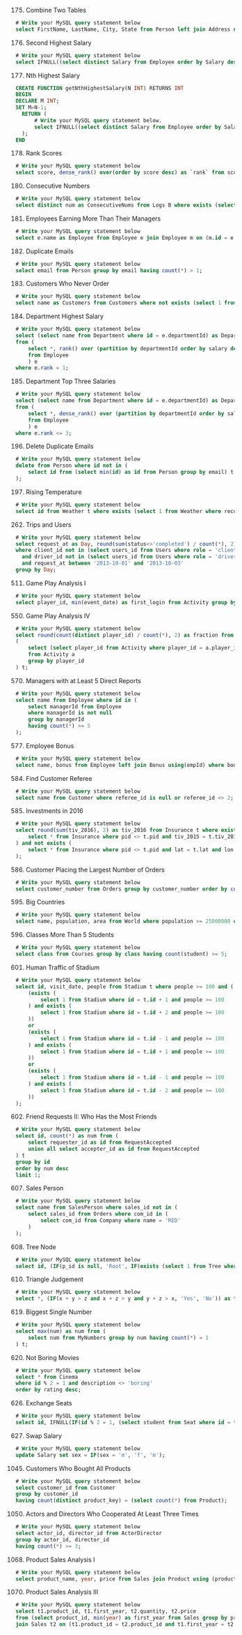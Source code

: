 175. Combine Two Tables
```sql
# Write your MySQL query statement below
select FirstName, LastName, City, State from Person left join Address using (PersonId)
```
176. Second Highest Salary
```sql
# Write your MySQL query statement below
select IFNULL((select distinct Salary from Employee order by Salary desc limit 1,1), null) as SecondHighestSalary;
```
177. Nth Highest Salary
```sql
CREATE FUNCTION getNthHighestSalary(N INT) RETURNS INT
BEGIN
DECLARE M INT;
SET M=N-1;
  RETURN (
      # Write your MySQL query statement below.
      select IFNULL((select distinct Salary from Employee order by Salary desc limit M, 1), null)
  );
END
```
178. Rank Scores
```sql
# Write your MySQL query statement below
select score, dense_rank() over(order by score desc) as `rank` from scores;
```
180. Consecutive Numbers
```sql
# Write your MySQL query statement below
select distinct num as ConsecutiveNums from Logs B where exists (select * from Logs A where A.id = B.id - 1 and A.num = B.num) and exists (select * from Logs C where C.id = B.id + 1 and C.num = B.num);
```
181. Employees Earning More Than Their Managers
```sql
# Write your MySQL query statement below
select e.name as Employee from Employee e join Employee m on (m.id = e.managerId) where e.managerId is not null and e.salary > m.salary;
```
182. Duplicate Emails
```sql
# Write your MySQL query statement below
select email from Person group by email having count(*) > 1;
```
183. Customers Who Never Order
```sql
# Write your MySQL query statement below
select name as Customers from Customers where not exists (select 1 from Orders where customerId = Customers.id);
```
184. Department Highest Salary
```sql
# Write your MySQL query statement below
select (select name from Department where id = e.departmentId) as Department, e.name as Employee, salary as Salary
from (
    select *, rank() over (partition by departmentId order by salary desc) as `rank` 
    from Employee
    ) e
where e.rank = 1;
```
185. Department Top Three Salaries
```sql
# Write your MySQL query statement below
select (select name from Department where id = e.departmentId) as Department, e.name as Employee, salary as Salary
from (
    select *, dense_rank() over (partition by departmentId order by salary desc) as `rank` 
    from Employee
    ) e
where e.rank <= 3;
```
196. Delete Duplicate Emails
```sql
# Write your MySQL query statement below
delete from Person where id not in (
    select id from (select min(id) as id from Person group by email) t
);
```
197. Rising Temperature
```sql
# Write your MySQL query statement below
select id from Weather t where exists (select 1 from Weather where recordDate = subdate(t.recordDate, 1) and temperature < t.temperature);
```
262. Trips and Users
```sql
# Write your MySQL query statement below
select request_at as Day, round(sum(status<>'completed') / count(*), 2) as `Cancellation Rate` from Trips 
where client_id not in (select users_id from Users where role = 'client' and banned = 'Yes') 
  and driver_id not in (select users_id from Users where role = 'driver' and banned = 'Yes')
  and request_at between '2013-10-01' and '2013-10-03'
group by Day;
```
511. Game Play Analysis I
```sql
# Write your MySQL query statement below
select player_id, min(event_date) as first_login from Activity group by player_id;
```
550. Game Play Analysis IV
```sql
# Write your MySQL query statement below
select round(count(distinct player_id) / count(*), 2) as fraction from
(
    select (select player_id from Activity where player_id = a.player_id and event_date = adddate(min(a.event_date), 1)) as player_id
    from Activity a
    group by player_id
) t;
```
570. Managers with at Least 5 Direct Reports
```sql
# Write your MySQL query statement below
select name from Employee where id in (
    select managerId from Employee
    where managerId is not null
    group by managerId
    having count(*) >= 5
);
```
577. Employee Bonus
```sql
# Write your MySQL query statement below
select name, bonus from Employee left join Bonus using(empId) where bonus is null or bonus < 1000;
```
584. Find Customer Referee
```sql
# Write your MySQL query statement below
select name from Customer where referee_id is null or referee_id <> 2;
```
585. Investments in 2016
```sql
# Write your MySQL query statement below
select round(sum(tiv_2016), 2) as tiv_2016 from Insurance t where exists (
    select * from Insurance where pid <> t.pid and tiv_2015 = t.tiv_2015
) and not exists (
    select * from Insurance where pid <> t.pid and lat = t.lat and lon = t.lon
);
```
586. Customer Placing the Largest Number of Orders
```sql
# Write your MySQL query statement below
select customer_number from Orders group by customer_number order by count(*) desc limit 1;
```
595. Big Countries
```sql
# Write your MySQL query statement below
select name, population, area from World where population >= 25000000 or area >= 3000000;
```
596. Classes More Than 5 Students
```sql
# Write your MySQL query statement below
select class from Courses group by class having count(student) >= 5;
```
601. Human Traffic of Stadium
```sql
# Write your MySQL query statement below
select id, visit_date, people from Stadium t where people >= 100 and (
    (exists (
        select 1 from Stadium where id = t.id + 1 and people >= 100
    ) and exists (
        select 1 from Stadium where id = t.id + 2 and people >= 100
    ))
    or 
    (exists (
        select 1 from Stadium where id = t.id - 1 and people >= 100
    ) and exists (
        select 1 from Stadium where id = t.id + 1 and people >= 100
    ))
    or 
    (exists (
        select 1 from Stadium where id = t.id - 1 and people >= 100
    ) and exists (
        select 1 from Stadium where id = t.id - 2 and people >= 100
    ))
);
```
602. Friend Requests II: Who Has the Most Friends
```sql
# Write your MySQL query statement below
select id, count(*) as num from (
    select requester_id as id from RequestAccepted
    union all select accepter_id as id from RequestAccepted
) t
group by id
order by num desc
limit 1;
```
607. Sales Person
```sql
# Write your MySQL query statement below
select name from SalesPerson where sales_id not in (
    select sales_id from Orders where com_id in (
        select com_id from Company where name = 'RED'
    )
);
```
608. Tree Node
```sql
# Write your MySQL query statement below
select id, (IF(p_id is null, 'Root', IF(exists (select 1 from Tree where p_id = t.id), 'Inner', 'Leaf'))) as type from Tree t;
```
610. Triangle Judgement
```sql
# Write your MySQL query statement below
select *, (IF(x + y > z and x + z > y and y + z > x, 'Yes', 'No')) as triangle from Triangle;
```
619. Biggest Single Number
```sql
# Write your MySQL query statement below
select max(num) as num from (
    select num from MyNumbers group by num having count(*) = 1
) t;
```
620. Not Boring Movies
```sql
# Write your MySQL query statement below
select * from Cinema
where id % 2 = 1 and description <> 'boring'
order by rating desc;
```
626. Exchange Seats
```sql
# Write your MySQL query statement below
select id, IFNULL(IF(id % 2 = 1, (select student from Seat where id = t.id + 1), (select student from Seat where id = t.id - 1)), t.student) as student from Seat t;
```
627. Swap Salary
```sql
# Write your MySQL query statement below
update Salary set sex = IF(sex = 'm', 'f', 'm');
```
1045. Customers Who Bought All Products
```sql
# Write your MySQL query statement below
select customer_id from Customer
group by customer_id
having count(distinct product_key) = (select count(*) from Product);
```
1050. Actors and Directors Who Cooperated At Least Three Times
```sql
# Write your MySQL query statement below
select actor_id, director_id from ActorDirector
group by actor_id, director_id
having count(*) >= 3;
```
1068. Product Sales Analysis I
```sql
# Write your MySQL query statement below
select product_name, year, price from Sales join Product using (product_id);
```
1070. Product Sales Analysis III
```sql
# Write your MySQL query statement below
select t1.product_id, t1.first_year, t2.quantity, t2.price
from (select product_id, min(year) as first_year from Sales group by product_id) t1
join Sales t2 on (t1.product_id = t2.product_id and t1.first_year = t2.year);
```
